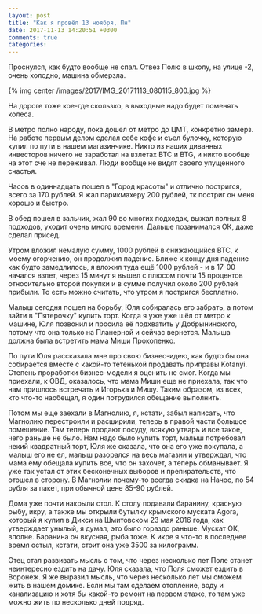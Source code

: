 ```yaml
---
layout: post
title: "Как я провёл 13 ноября, Пн"
date: 2017-11-13 14:20:51 +0300
comments: true
categories: 
---
```

Проснулся, как будто вообще не спал. Отвез Полю в школу, на улице -2, очень холодно, машина обмерзла.

{% img center /images/2017/IMG_20171113_080115_800.jpg %}

На дороге тоже кое-где скользко, в выходные надо будет поменять колеса.

В метро полно народу, пока дошел от метро до ЦМТ, конкретно замерз. На работе первым делом сделал себе кофе и съел булочку, которую купил по пути в нашем магазинчике. Никто из наших диванных инвесторов ничего не заработал на взлетах BTC и BTG, и никто вообще на этот сче не переживал. Люди вообще не видят своего упущенного счастья. 

Часов в одиннадцать пошел в "Город красоты" и отлично постригся, всего за 170 рублей. Я жал парикмахеру 200 рублей, тк постриг он меня хорошо и быстро.

В обед пошел в зальчик, жал 90 во многих подходах, выжал полных 8 подходов, уходит очень много времени. Дальше позанимался ОК, даже сделал присед.

Утром вложил немалую сумму, 1000 рублей в снижающийся BTC, к моему огорчению, он продолжил падение. Ближе к концу дня падение как будто замедлилось, я вложил туда ещё 1000 рублей - и в 17-00 начался взлет, через 15 минут я вышел с плюсом почти 15 процентов относительно второй покупки и в сумме получил около 200 рублей прибыли. То есть можно считать, что утром я постригся бесплатно.

Малыш сегодня пошел на борьбу, Юля собиралась его забрать, а потом зайти в "Пятерочку" купить торт. Когда я уже уже шёл от метро к машине, Юля позвонил и просила её подхватить у Добрынинского, потому что она только на Планерной и сейчас вернется. Малыша должна была встретить мама Миши Прокопенко.

По пути Юля рассказала мне про свою бизнес-идею, как будто бы она собирается вместе с какой-то тетенькой продавать приправы Kotanyi. Степень проработки бизнес-модели я оценить не смог. Когда мы приехали, к ОВД, оказалось, что мама Миши еще не приехала, так что нам пришлось встречать и Игорька и Мишу. Таким образом, из всех, кто что-то наобещал, я один потрудился обещание выполнить.

Потом мы еще заехали в Магнолию, я, кстати, забыл написать, что Магнолию перестроили и расширили, теперь в правой части большое помещение. Там теперь продают посуду, всякую утварь и все такое, чего раньше не было. Нам надо было купить торт, малыш потребовал некий квадратный торт, Юля же сказала, что она его уже покупала, а малыш его не ел, малыш разорался на весь магазин и утверждал, что мама ему обещала купить все, что он захочет, а теперь обманывает. Я уже так устал от этих бесконечных выборов и препирательств, что отошел в сторону. В Магнолии почему-то всегда скидка на Начос, по 54 рубля за пакет, при обычной цене 85-90 рублей.

Дома уже почти накрыли стол. К столу подавали баранину, красную рыбу, икру, а также мы открыли бутылку крымского муската Agora, который я купил в Дикси на Шмитовском 23 мая 2016 года, как утверждает унылый, я думал, это было гораздо раньше. Мускат ОК, вполне. Баранина оч вкусная, рыба тоже. К икре я что-то в последнее время остыл, кстати, стоит она уже 3500 за килограмм.

Отец стал развивать мысль о том, что через несколько лет Поле станет неинтересно ездить на дачу. Юля сказала, что Поля сможет ездить в Воронеж. Я же выразил мысль, что через несколько лет мы сможем жить в нашем домике. Если мы там сделаем отопление, воду и канализацию и хотя бы какой-то ремонт на первом этаже, то там уже можно жить по несколько дней подряд.